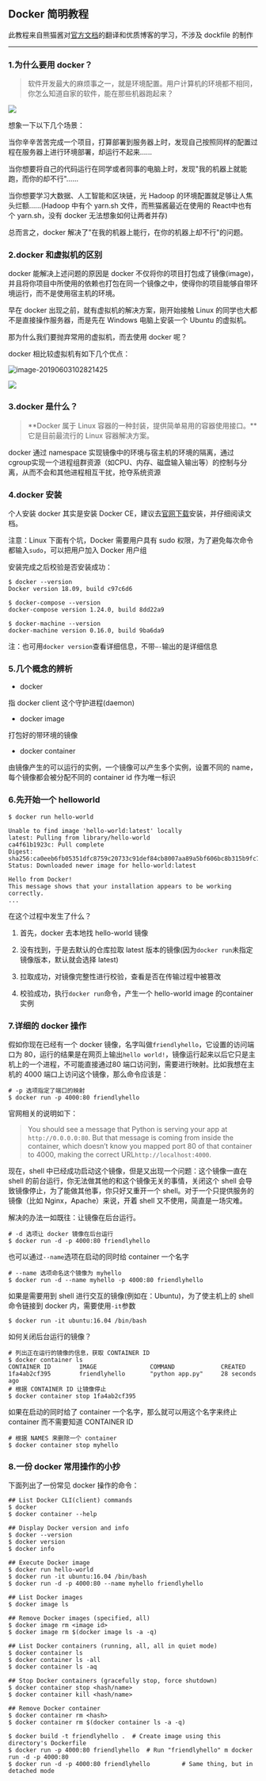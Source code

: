 ##  Docker 简明教程

此教程来自熊猫酱对[官方文档](https://docs.docker.com/get-started/)的翻译和优质博客的学习，不涉及 dockfile 的制作

---

### 1.为什么要用 docker？

> 软件开发最大的麻烦事之一，就是环境配置。用户计算机的环境都不相同，你怎么知道自家的软件，能在那些机器跑起来？

![](https://raw.githubusercontent.com/PandaClark/thinpanda-blog/master/img/docker.png)

想象一下以下几个场景：

当你辛辛苦苦完成一个项目，打算部署到服务器上时，发现自己按照同样的配置过程在服务器上进行环境部署，却运行不起来…...

当你想要将自己的代码运行在同学或者同事的电脑上时，发现"我的机器上就能跑，而你的却不行"…...

当你想要学习大数据、人工智能和区块链，光 Hadoop 的环境配置就足够让人焦头烂额…...(Hadoop 中有个 yarn.sh 文件，而熊猫酱最近在使用的 React中也有个 yarn.sh，没有 docker 无法想象如何让两者并存)

总而言之，docker 解决了"在我的机器上能行，在你的机器上却不行"的问题。

### 2.docker 和虚拟机的区别

docker 能解决上述问题的原因是 docker 不仅将你的项目打包成了镜像(image)，并且将你项目中所使用的依赖也打包在同一个镜像之中，使得你的项目能够自带环境运行，而不是使用宿主机的环境。

早在 docker 出现之前，就有虚拟机的解决方案，刚开始接触 Linux 的同学也大都不是直接操作服务器，而是先在 Windows 电脑上安装一个 Ubuntu 的虚拟机。

那为什么我们要抛弃常用的虚拟机，而去使用 docker 呢？

docker 相比较虚拟机有如下几个优点：

![image-20190603102821425](https://raw.githubusercontent.com/PandaClark/thinpanda-blog/master/img/docker_vs_vm.png'docker和虚拟机的比较')

![](https://raw.githubusercontent.com/PandaClark/thinpanda-blog/master/img/dockerVSvm.png)

### 3.docker 是什么？

> **Docker 属于 Linux 容器的一种封装，提供简单易用的容器使用接口。**它是目前最流行的 Linux 容器解决方案。

docker 通过 namespace 实现镜像中的环境与宿主机的环境的隔离，通过 cgroup实现一个进程组群资源（如CPU、内存、磁盘输入输出等）的控制与分离，从而不会和其他进程相互干扰，抢夺系统资源

### 4.docker 安装

个人安装 docker 其实是安装 Docker CE，建议去[官网下载](https://docs.docker.com/install/)安装，并仔细阅读文档。

注意：Linux 下面有个坑，Docker 需要用户具有 sudo 权限，为了避免每次命令都输入`sudo`，可以把用户加入 Docker 用户组

安装完成之后校验是否安装成功：

```shell
$ docker --version
Docker version 18.09, build c97c6d6

$ docker-compose --version
docker-compose version 1.24.0, build 8dd22a9

$ docker-machine --version
docker-machine version 0.16.0, build 9ba6da9
```

注：也可用`docker version`查看详细信息，不带`—-`输出的是详细信息

### 5.几个概念的辨析

- docker

指 docker client 这个守护进程(daemon)

- docker image

打包好的带环境的镜像

- docker container

由镜像产生的可以运行的实例，一个镜像可以产生多个实例，设置不同的 name，每个镜像都会被分配不同的 container id 作为唯一标识

### 6.先开始一个 helloworld

```shell
$ docker run hello-world

Unable to find image 'hello-world:latest' locally
latest: Pulling from library/hello-world
ca4f61b1923c: Pull complete
Digest: sha256:ca0eeb6fb05351dfc8759c20733c91def84cb8007aa89a5bf606bc8b315b9fc7
Status: Downloaded newer image for hello-world:latest

Hello from Docker!
This message shows that your installation appears to be working correctly.
...
```

在这个过程中发生了什么？

1. 首先，docker 去本地找 hello-world 镜像

2. 没有找到，于是去默认的仓库拉取 latest 版本的镜像(因为`docker run`未指定镜像版本，默认就会选择 latest)

3. 拉取成功，对镜像完整性进行校验，查看是否在传输过程中被篡改
4. 校验成功，执行`docker run`命令，产生一个  hello-world image 的container 实例

### 7.详细的 docker 操作

假如你现在已经有一个 docker 镜像，名字叫做`friendlyhello`，它设置的访问端口为 80，运行的结果是在网页上输出`hello world!`，镜像运行起来以后它只是主机上的一个进程，不可能直接通过80 端口访问到，需要进行映射。比如我想在主机的 4000 端口上访问这个镜像，那么命令应该是：

```shell
# -p 选项指定了端口的映射
$ docker run -p 4000:80 friendlyhello
```

官网相关的说明如下：

>You should see a message that Python is serving your app at `http://0.0.0.0:80`. But that message is coming from inside the container, which doesn’t know you mapped port 80 of that container to 4000, making the correct URL`http://localhost:4000`.

现在，shell 中已经成功启动这个镜像，但是又出现一个问题：这个镜像一直在 shell 的前台运行，你无法做其他的和这个镜像无关的事情，关闭这个 shell 会导致镜像停止，为了能做其他事，你只好又重开一个 shell。对于一个只提供服务的镜像（比如 Nginx，Apache）来说，开着 shell 又不使用，简直是一场灾难。

解决的办法一如既往：让镜像在后台运行。

```shell
# -d 选项让 docker 镜像在后台运行
$ docker run -d -p 4000:80 friendlyhello
```

也可以通过`--name`选项在启动的同时给 container 一个名字

```shell
# --name 选项命名这个镜像为 myhello
$ docker run -d --name myhello -p 4000:80 friendlyhello
```

如果是需要用到 shell 进行交互的镜像(例如在：Ubuntu)，为了使主机上的 shell 命令链接到 docker 内，需要使用`-it`参数

```shell
$ docker run -it ubuntu:16.04 /bin/bash
```

如何关闭后台运行的镜像？

```shell
# 列出正在运行的镜像的信息，获取 CONTAINER ID
$ docker container ls
CONTAINER ID        IMAGE               COMMAND             CREATED
1fa4ab2cf395        friendlyhello       "python app.py"     28 seconds ago
# 根据 CONTAINER ID 让镜像停止
$ docker container stop 1fa4ab2cf395
```

如果在启动的同时给了 container 一个名字，那么就可以用这个名字来终止 container 而不需要知道 CONTAINER ID

```shell
# 根据 NAMES 来删除一个 container
$ docker container stop myhello
```

### 8.一份 docker 常用操作的小抄

下面列出了一份常见 docker 操作的命令：

```shell
## List Docker CLI(client) commands
$ docker
$ docker container --help

## Display Docker version and info
$ docker --version
$ docker version
$ docker info

## Execute Docker image
$ docker run hello-world
$ docker run -it ubuntu:16.04 /bin/bash
$ docker run -d -p 4000:80 --name myhello friendlyhello

## List Docker images
$ docker image ls

## Remove Docker images (specified, all)
$ docker image rm <image id>
$ docker image rm $(docker image ls -a -q)

## List Docker containers (running, all, all in quiet mode)
$ docker container ls
$ docker container ls -all
$ docker container ls -aq

## Stop Docker containers (gracefully stop, force shutdown)
$ docker container stop <hash/name>
$ docker container kill <hash/name>

## Remove Docker container
$ docker container rm <hash>
$ docker container rm $(docker container ls -a -q)

$ docker build -t friendlyhello .  # Create image using this directory's Dockerfile
$ docker run -p 4000:80 friendlyhello  # Run "friendlyhello" m docker run -d -p 4000:80 
$ docker run -d -p 4000:80 friendlyhello         # Same thing, but in detached mode
```



